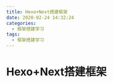```yaml
---
title: Hexo+Next搭建框架
date: 2020-02-24 14:32:24
categories:
  - 框架搭建学习
tags:
  - 框架搭建学习
---
```


# Hexo+Next搭建框架

